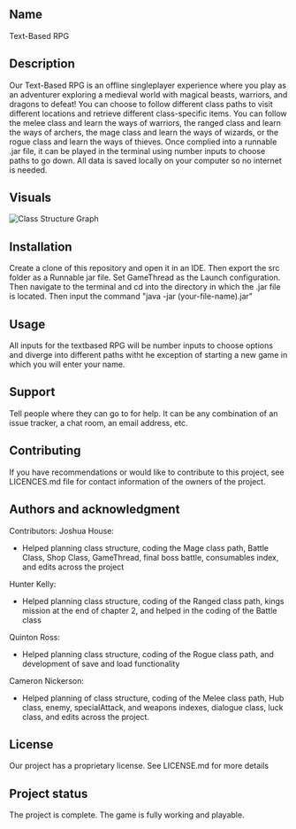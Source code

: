 ## Name
Text-Based RPG

## Description
Our Text-Based RPG is an offline singleplayer experience where you play as an adventurer exploring a medieval world with magical beasts, warriors, and dragons to defeat! You can choose to follow different class paths to visit different locations and retrieve different class-specific items. You can follow the melee class and learn the ways of warriors, the ranged class and learn the ways of archers, the mage class and learn the ways of wizards, or the rogue class and learn the ways of thieves. Once complied into a runnable .jar file, it can be played in the terminal using number inputs to choose paths to go down. All data is saved locally on your computer so no internet is needed. 

## Visuals
![Class Structure Graph]([https://gitlab.com/cs-department-ecu/csci-3030-softeware-engineering-i-fall-2024/text-based-adventure-video-game/textrpg/-/raw/main/TextBasedRPG_Graph.png?ref_type=heads](https://github.com/JoshHouse/TextBasedRPG/blob/main/TextBasedRPG_Graph.png))

## Installation
Create a clone of this repository and open it in an IDE. Then export the src folder as a Runnable jar file. Set GameThread as the Launch configuration. Then navigate to the terminal and cd into the directory in which the .jar file is located. Then input the command "java -jar (your-file-name).jar"

## Usage
All inputs for the textbased RPG will be number inputs to choose options and diverge into different paths witht he exception of starting a new game in which you will enter your name.

## Support
Tell people where they can go to for help. It can be any combination of an issue tracker, a chat room, an email address, etc.

## Contributing
If you have recommendations or would like to contribute to this project, see LICENCES.md file for contact information of the owners of the project.

## Authors and acknowledgment
Contributors:
Joshua House:
* Helped planning class structure, coding the Mage class path, Battle Class, Shop Class, GameThread, final boss battle, consumables index, and edits across the project

Hunter Kelly:
* Helped planning class structure, coding of the Ranged class path, kings mission at the end of chapter 2, and helped in the coding of the Battle class

Quinton Ross:
* Helped planning class structure, coding of the Rogue class path, and development of save and load functionality

Cameron Nickerson:
* Helped planning of class structure, coding of the Melee class path, Hub class, enemy, specialAttack, and weapons indexes, dialogue class, luck class, and edits across the project. 

## License
Our project has a proprietary license. See LICENSE.md for more details

## Project status
The project is complete. The game is fully working and playable.
